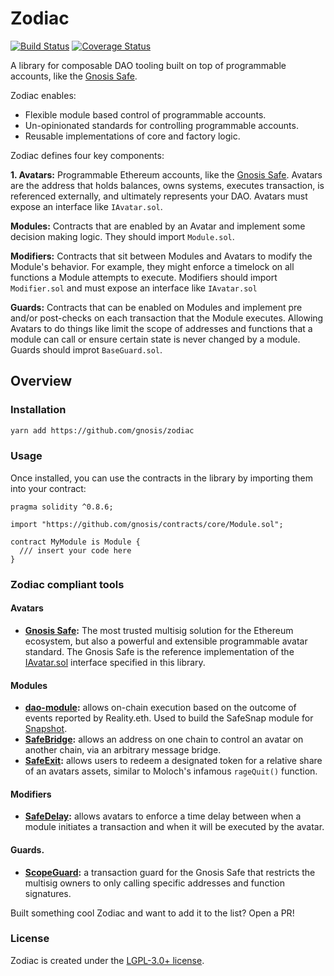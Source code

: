 # Zodiac

[![Build Status](https://github.com/gnosis/zodiac/workflows/zodiac/badge.svg?branch=master)](https://github.com/gnosis/zodiac/actions?branch=master)
[![Coverage Status](https://coveralls.io/repos/github/gnosis/zodiac/badge.svg?branch=master)](https://coveralls.io/github/gnosis/zodiac?branch=master)

A library for composable DAO tooling built on top of programmable accounts, like the [Gnosis Safe](https://gnosis-safe.io).

Zodiac enables:

- Flexible module based control of programmable accounts.
- Un-opinionated standards for controlling programmable accounts.
- Reusable implementations of core and factory logic.

Zodiac defines four key components:

**1. Avatars:** Programmable Ethereum accounts, like the [Gnosis Safe](https://gnosis-safe.io). Avatars are the address that holds balances, owns systems, executes transaction, is referenced externally, and ultimately represents your DAO.
Avatars must expose an interface like `IAvatar.sol`.

**Modules:** Contracts that are enabled by an Avatar and implement some decision making logic. They should import `Module.sol`.

**Modifiers:** Contracts that sit between Modules and Avatars to modify the Module's behavior. For example, they might enforce a timelock on all functions a Module attempts to execute. Modifiers should import `Modifier.sol` and must expose an interface like `IAvatar.sol`

**Guards:** Contracts that can be enabled on Modules and implement pre and/or post-checks on each transaction that the Module executes. Allowing Avatars to do things like limit the scope of addresses and functions that a module can call or ensure certain state is never changed by a module.
Guards should improt `BaseGuard.sol`.

## Overview

### Installation

```bash
yarn add https://github.com/gnosis/zodiac
```

### Usage

Once installed, you can use the contracts in the library by importing them into your contract:

```solidity
pragma solidity ^0.8.6;

import "https://github.com/gnosis/contracts/core/Module.sol";

contract MyModule is Module {
  /// insert your code here
}

```

### Zodiac compliant tools

#### Avatars

- **[Gnosis Safe](https://gnosis-safe.io):** The most trusted multisig solution for the Ethereum ecosystem, but also a powerful and extensible programmable avatar standard. The Gnosis Safe is the reference implementation of the [IAvatar.sol](contracts/core/IAvatar.sol) interface specified in this library.

#### Modules

- **[dao-module](https://github.com/gnosis/dao-module):** allows on-chain execution based on the outcome of events reported by Reality.eth. Used to build the SafeSnap module for [Snapshot](https://snapshot.org).
- **[SafeBridge](https://github.com/gnosis/SafeBridge):** allows an address on one chain to control an avatar on another chain, via an arbitrary message bridge.
- **[SafeExit](https://github.com/gnosis/SafeExit):** allows users to redeem a designated token for a relative share of an avatars assets, similar to Moloch's infamous `rageQuit()` function.

#### Modifiers

- **[SafeDelay](https://github.com/gnosis/SafeDelay):** allows avatars to enforce a time delay between when a module initiates a transaction and when it will be executed by the avatar.

#### Guards.

- **[ScopeGuard](https://github.com/gnosis/ScopeGuard):** a transaction guard for the Gnosis Safe that restricts the multisig owners to only calling specific addresses and function signatures.

Built something cool Zodiac and want to add it to the list? Open a PR!

### License

Zodiac is created under the [LGPL-3.0+ license](LICENSE).
